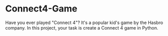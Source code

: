 # Connect4-Game
Have you ever played "Connect 4"? It's a popular kid's game by the Hasbro company. In this project, your task is create a Connect 4 game in Python.
